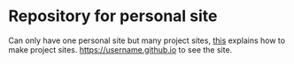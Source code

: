 # Repository for personal site
Can only have one personal site but many project sites, 
[this](https://pages.github.com/)
explains how to make project sites.
https://username.github.io to see the site.
